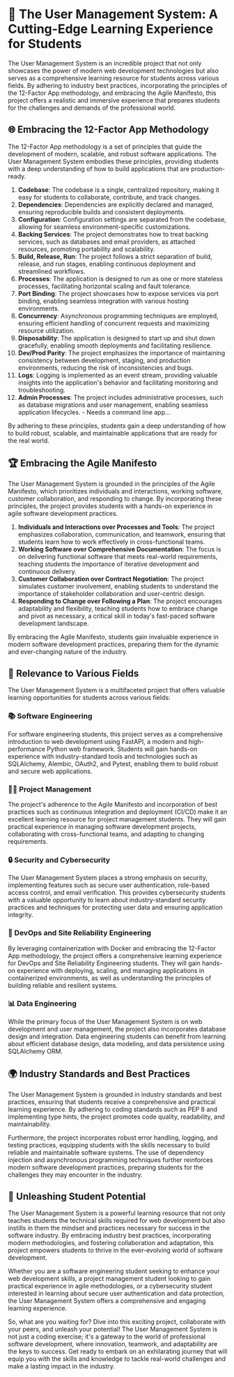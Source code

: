 # 🚀 The User Management System: A Cutting-Edge Learning Experience for Students

The User Management System is an incredible project that not only showcases the power of modern web development technologies but also serves as a comprehensive learning resource for students across various fields. By adhering to industry best practices, incorporating the principles of the 12-Factor App methodology, and embracing the Agile Manifesto, this project offers a realistic and immersive experience that prepares students for the challenges and demands of the professional world.

## 🌐 Embracing the 12-Factor App Methodology

The 12-Factor App methodology is a set of principles that guide the development of modern, scalable, and robust software applications. The User Management System embodies these principles, providing students with a deep understanding of how to build applications that are production-ready.

1. **Codebase**: The codebase is a single, centralized repository, making it easy for students to collaborate, contribute, and track changes.
2. **Dependencies**: Dependencies are explicitly declared and managed, ensuring reproducible builds and consistent deployments.
3. **Configuration**: Configuration settings are separated from the codebase, allowing for seamless environment-specific customizations.
4. **Backing Services**: The project demonstrates how to treat backing services, such as databases and email providers, as attached resources, promoting portability and scalability.
5. **Build, Release, Run**: The project follows a strict separation of build, release, and run stages, enabling continuous deployment and streamlined workflows.
6. **Processes**: The application is designed to run as one or more stateless processes, facilitating horizontal scaling and fault tolerance.
7. **Port Binding**: The project showcases how to expose services via port binding, enabling seamless integration with various hosting environments.
8. **Concurrency**: Asynchronous programming techniques are employed, ensuring efficient handling of concurrent requests and maximizing resource utilization.
9. **Disposability**: The application is designed to start up and shut down gracefully, enabling smooth deployments and facilitating resilience.
10. **Dev/Prod Parity**: The project emphasizes the importance of maintaining consistency between development, staging, and production environments, reducing the risk of inconsistencies and bugs.
11. **Logs**: Logging is implemented as an event stream, providing valuable insights into the application's behavior and facilitating monitoring and troubleshooting.
12. **Admin Processes**: The project includes administrative processes, such as database migrations and user management, enabling seamless application lifecycles. - Needs a command line app...

By adhering to these principles, students gain a deep understanding of how to build robust, scalable, and maintainable applications that are ready for the real world.

## 🏆 Embracing the Agile Manifesto

The User Management System is grounded in the principles of the Agile Manifesto, which prioritizes individuals and interactions, working software, customer collaboration, and responding to change. By incorporating these principles, the project provides students with a hands-on experience in agile software development practices.

1. **Individuals and Interactions over Processes and Tools**: The project emphasizes collaboration, communication, and teamwork, ensuring that students learn how to work effectively in cross-functional teams.
2. **Working Software over Comprehensive Documentation**: The focus is on delivering functional software that meets real-world requirements, teaching students the importance of iterative development and continuous delivery.
3. **Customer Collaboration over Contract Negotiation**: The project simulates customer involvement, enabling students to understand the importance of stakeholder collaboration and user-centric design.
4. **Responding to Change over Following a Plan**: The project encourages adaptability and flexibility, teaching students how to embrace change and pivot as necessary, a critical skill in today's fast-paced software development landscape.

By embracing the Agile Manifesto, students gain invaluable experience in modern software development practices, preparing them for the dynamic and ever-changing nature of the industry.

## 🌟 Relevance to Various Fields

The User Management System is a multifaceted project that offers valuable learning opportunities for students across various fields:

### 📚 Software Engineering

For software engineering students, this project serves as a comprehensive introduction to web development using FastAPI, a modern and high-performance Python web framework. Students will gain hands-on experience with industry-standard tools and technologies such as SQLAlchemy, Alembic, OAuth2, and Pytest, enabling them to build robust and secure web applications.

### 🧑‍💼 Project Management

The project's adherence to the Agile Manifesto and incorporation of best practices such as continuous integration and deployment (CI/CD) make it an excellent learning resource for project management students. They will gain practical experience in managing software development projects, collaborating with cross-functional teams, and adapting to changing requirements.

### 🔒 Security and Cybersecurity

The User Management System places a strong emphasis on security, implementing features such as secure user authentication, role-based access control, and email verification. This provides cybersecurity students with a valuable opportunity to learn about industry-standard security practices and techniques for protecting user data and ensuring application integrity.

### 🚢 DevOps and Site Reliability Engineering

By leveraging containerization with Docker and embracing the 12-Factor App methodology, the project offers a comprehensive learning experience for DevOps and Site Reliability Engineering students. They will gain hands-on experience with deploying, scaling, and managing applications in containerized environments, as well as understanding the principles of building reliable and resilient systems.

### 📊 Data Engineering

While the primary focus of the User Management System is on web development and user management, the project also incorporates database design and integration. Data engineering students can benefit from learning about efficient database design, data modeling, and data persistence using SQLAlchemy ORM.

## 🌍 Industry Standards and Best Practices

The User Management System is grounded in industry standards and best practices, ensuring that students receive a comprehensive and practical learning experience. By adhering to coding standards such as PEP 8 and implementing type hints, the project promotes code quality, readability, and maintainability.

Furthermore, the project incorporates robust error handling, logging, and testing practices, equipping students with the skills necessary to build reliable and maintainable software systems. The use of dependency injection and asynchronous programming techniques further reinforces modern software development practices, preparing students for the challenges they may encounter in the industry.

## 🚀 Unleashing Student Potential

The User Management System is a powerful learning resource that not only teaches students the technical skills required for web development but also instills in them the mindset and practices necessary for success in the software industry. By embracing industry best practices, incorporating modern methodologies, and fostering collaboration and adaptation, this project empowers students to thrive in the ever-evolving world of software development.

Whether you are a software engineering student seeking to enhance your web development skills, a project management student looking to gain practical experience in agile methodologies, or a cybersecurity student interested in learning about secure user authentication and data protection, the User Management System offers a comprehensive and engaging learning experience.

So, what are you waiting for? Dive into this exciting project, collaborate with your peers, and unleash your potential! The User Management System is not just a coding exercise; it's a gateway to the world of professional software development, where innovation, teamwork, and adaptability are the keys to success. Get ready to embark on an exhilarating journey that will equip you with the skills and knowledge to tackle real-world challenges and make a lasting impact in the industry.